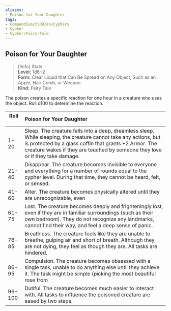 ```yaml
---
aliases:
- Poison for Your Daughter
tags:
- Compendium/CSRD/en/Cyphers
- Cypher
- Cypher/Fairy-Tale
---
```


  
## Poison for Your Daughter  
>[!info] Stats  
> **Level:** 1d6+2  
> **Form:** Clear Liquid that Can Be Spread on Any Object, Such as an Apple, Hair Comb, or Weapon  
> **Kind:** Fairy Tale
  
The poison creates a specific reaction for one hour in a creature who uses the object. Roll d100 to determine the reaction.  

|  Roll &nbsp; &nbsp; &nbsp; | Poison for Your Daughter  |  
| ------------- | :----------- |  
| 1-20 | Sleep. The creature falls into a deep, dreamless sleep. While sleeping, the creature cannot take any actions, but is protected by a glass coffin that grants +2 Armor. The creature wakes if they are touched by someone they love or if they take damage. |  
| 21-40 | Disappear. The creature becomes invisible to everyone and everything for a number of rounds equal to the cypher level. During that time, they cannot be heard, felt, or sensed. |  
| 41-60 | Alter. The creature becomes physically altered until they are unrecognizable, even |  
| 61-75 | Lost. The creature becomes deeply and frighteningly lost, even if they are in familiar surroundings (such as their own bedroom). They do not recognize any landmarks, cannot find their way, and feel a deep sense of panic. |  
| 76-85 | Breathless. The creature feels like they are unable to breathe, gulping air and short of breath. Although they are not dying, they feel as though they are. All tasks are hindered. |  
| 86-95 | Compulsion. The creature becomes obsessed with a single task, unable to do anything else until they achieve it. The task might be simple (picking the most beautiful rose from |  
| 96-100 | Dutiful. The creature becomes much easier to interact with. All tasks to influence the poisoned creature are eased by two steps. |